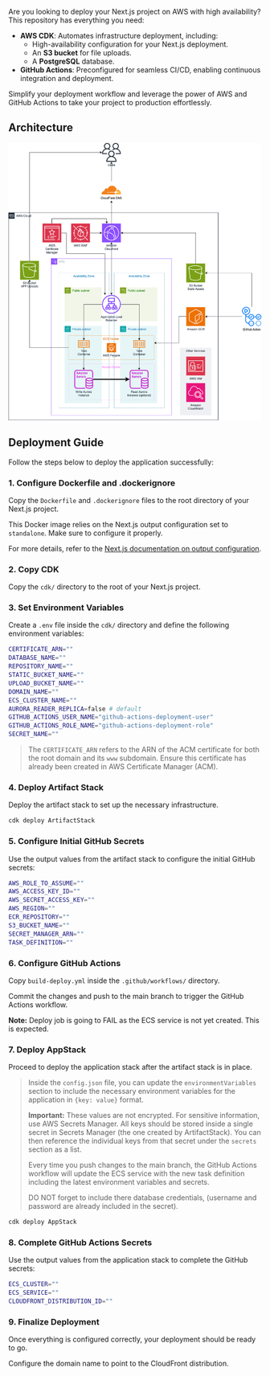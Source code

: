 Are you looking to deploy your Next.js project on AWS with high availability? This repository has everything you need:  

- **AWS CDK**: Automates infrastructure deployment, including:  
  - High-availability configuration for your Next.js deployment.  
  - An **S3 bucket** for file uploads.  
  - A **PostgreSQL** database.  
- **GitHub Actions**: Preconfigured for seamless CI/CD, enabling continuous integration and deployment.  

Simplify your deployment workflow and leverage the power of AWS and GitHub Actions to take your project to production effortlessly.  

## Architecture

![Cloud Architecture](architecture.drawio.png)

## Deployment Guide

Follow the steps below to deploy the application successfully:

### 1. Configure Dockerfile and .dockerignore

Copy the `Dockerfile` and `.dockerignore` files to the root directory of your Next.js project. 

This Docker image relies on the Next.js output configuration set to `standalone`. Make sure to configure it properly.  

For more details, refer to the [Next.js documentation on output configuration](https://nextjs.org/docs/pages/api-reference/next-config-js/output).

### 2. Copy CDK

Copy the `cdk/` directory to the root of your Next.js project.

### 3. Set Environment Variables

Create a `.env` file inside the `cdk/` directory and define the following environment variables:

```bash
CERTIFICATE_ARN=""
DATABASE_NAME=""
REPOSITORY_NAME=""
STATIC_BUCKET_NAME=""
UPLOAD_BUCKET_NAME=""
DOMAIN_NAME=""
ECS_CLUSTER_NAME=""
AURORA_READER_REPLICA=false # default
GITHUB_ACTIONS_USER_NAME="github-actions-deployment-user"
GITHUB_ACTIONS_ROLE_NAME="github-actions-deployment-role"
SECRET_NAME=""
```

> The `CERTIFICATE_ARN` refers to the ARN of the ACM certificate for both the root domain and its `www` subdomain. Ensure this certificate has already been created in AWS Certificate Manager (ACM).

### 4. Deploy Artifact Stack

Deploy the artifact stack to set up the necessary infrastructure.

```bash
cdk deploy ArtifactStack
```

### 5. Configure Initial GitHub Secrets

Use the output values from the artifact stack to configure the initial GitHub secrets:

```bash
AWS_ROLE_TO_ASSUME=""
AWS_ACCESS_KEY_ID=""
AWS_SECRET_ACCESS_KEY=""
AWS_REGION=""
ECR_REPOSITORY=""
S3_BUCKET_NAME=""
SECRET_MANAGER_ARN=""
TASK_DEFINITION=""
```

### 6. Configure GitHub Actions

Copy `build-deploy.yml` inside the `.github/workflows/` directory.

Commit the changes and push to the main branch to trigger the GitHub Actions workflow.

**Note:** Deploy job is going to FAIL as the ECS service is not yet created. This is expected.

### 7. Deploy AppStack

Proceed to deploy the application stack after the artifact stack is in place.

> Inside the `config.json` file, you can update the `environmentVariables` section to include the necessary environment variables for the application in `{key: value}` format.  
>
> **Important:** These values are not encrypted. For sensitive information, use AWS Secrets Manager. All keys should be stored inside a single secret in Secrets Manager (the one created by ArtifactStack). You can then reference the individual keys from that secret under the `secrets` section as a list.
>
> Every time you push changes to the main branch, the GitHub Actions workflow will update the ECS service with the new task definition including the latest environment variables and secrets.
>
> DO NOT forget to include there database credentials, (username and password are already included in the secret).

```bash
cdk deploy AppStack
```

### 8. Complete GitHub Actions Secrets

Use the output values from the application stack to complete the GitHub secrets:

```bash
ECS_CLUSTER=""
ECS_SERVICE=""
CLOUDFRONT_DISTRIBUTION_ID=""
```

### 9. Finalize Deployment

Once everything is configured correctly, your deployment should be ready to go.

Configure the domain name to point to the CloudFront distribution.
